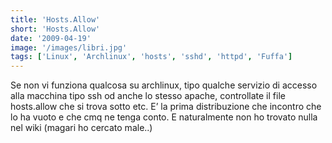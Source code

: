 ```yaml
---
title: 'Hosts.Allow'
short: 'Hosts.Allow'
date: '2009-04-19'
image: '/images/libri.jpg'
tags: ['Linux', 'Archlinux', 'hosts', 'sshd', 'httpd', 'Fuffa']
---
```


Se non vi funziona qualcosa su archlinux, tipo qualche servizio di accesso alla macchina tipo ssh od anche lo stesso apache, controllate il file hosts.allow che si trova sotto etc. E’ la prima distribuzione che incontro che lo ha vuoto e che cmq ne tenga conto. E naturalmente non ho trovato nulla nel wiki (magari ho cercato male..)